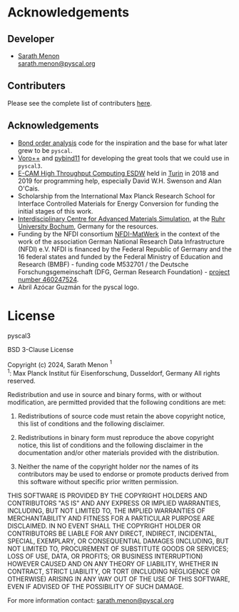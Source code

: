 # Acknowledgements

## Developer

-   [Sarath Menon](http://sarathmenon.me)  
    sarath.menon@pyscal.org


## Contributers

Please see the complete list of contributers [here](https://github.com/pyscal/pyscal3/graphs/contributors).


## Acknowledgements

- [Bond order analysis](https://github.com/WolfgangLechner/StructureAnalysis) code for the inspiration and the base for what later grew to be `pyscal`. 
- [Voro++](math.lbl.gov/voro++/) and [pybind11](https://pybind11.readthedocs.io/en/stable/) for developing the great tools that we could use in `pyscal3`.  
- [E-CAM High Throughput Computing ESDW](https://www.e-cam2020.eu/event/4424/?instance_id=71) held in [Turin](https://www.polito.it/?lang=en) in 2018 and 2019 for programming help, especially David W.H. Swenson and Alan O'Cais. 
- Scholarship from the International Max Planck Research School for Interface Controlled Materials for Energy Conversion for funding the initial stages of this work.
- [Interdisciplinary Centre for Advanced Materials Simulation](http://www.icams.de/content), at the [Ruhr University Bochum](https://www.ruhr-uni-bochum.de/en), Germany for the resources.
- Funding by the NFDI consortium [NFDI-MatWerk](https://nfdi-matwerk.de/) in the context of the work of the association German National Research Data Infrastructure (NFDI) e.V. NFDI is financed by the Federal Republic of Germany and the 16 federal states and funded by the Federal Ministry of Education and Research (BMBF) - funding code M532701 / the Deutsche Forschungsgemeinschaft (DFG, German Research Foundation) - [project number 460247524](https://gepris.dfg.de/gepris/projekt/460247524?language=en).
- Abril Azócar Guzmán for the pyscal logo.

# License

pyscal3  

BSD 3-Clause License  

Copyright (c) 2024, Sarath Menon $^1$  
$^1$: Max Planck Institut für Eisenforschung, Dusseldorf, Germany 
All rights reserved.

Redistribution and use in source and binary forms, with or without
modification, are permitted provided that the following conditions are met:

1. Redistributions of source code must retain the above copyright notice, this
   list of conditions and the following disclaimer.

2. Redistributions in binary form must reproduce the above copyright notice,
   this list of conditions and the following disclaimer in the documentation
   and/or other materials provided with the distribution.

3. Neither the name of the copyright holder nor the names of its
   contributors may be used to endorse or promote products derived from
   this software without specific prior written permission.

THIS SOFTWARE IS PROVIDED BY THE COPYRIGHT HOLDERS AND CONTRIBUTORS "AS IS"
AND ANY EXPRESS OR IMPLIED WARRANTIES, INCLUDING, BUT NOT LIMITED TO, THE
IMPLIED WARRANTIES OF MERCHANTABILITY AND FITNESS FOR A PARTICULAR PURPOSE ARE
DISCLAIMED. IN NO EVENT SHALL THE COPYRIGHT HOLDER OR CONTRIBUTORS BE LIABLE
FOR ANY DIRECT, INDIRECT, INCIDENTAL, SPECIAL, EXEMPLARY, OR CONSEQUENTIAL
DAMAGES (INCLUDING, BUT NOT LIMITED TO, PROCUREMENT OF SUBSTITUTE GOODS OR
SERVICES; LOSS OF USE, DATA, OR PROFITS; OR BUSINESS INTERRUPTION) HOWEVER
CAUSED AND ON ANY THEORY OF LIABILITY, WHETHER IN CONTRACT, STRICT LIABILITY,
OR TORT (INCLUDING NEGLIGENCE OR OTHERWISE) ARISING IN ANY WAY OUT OF THE USE
OF THIS SOFTWARE, EVEN IF ADVISED OF THE POSSIBILITY OF SUCH DAMAGE.

For more information contact:
sarath.menon@pyscal.org